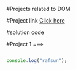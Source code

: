 #Projects related to DOM

#Project link
[Click here](https://stackblitz.com/edit/dom-project-chaiaurcode?file=index.html)


#solution code

#Project 1 ===>

```javascript

console.log("rafsun");
```